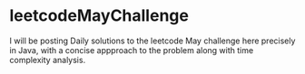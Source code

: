 # leetcodeMayChallenge
I will be posting Daily solutions to the leetcode May challenge here precisely in Java, with a concise appproach to the problem along with time complexity analysis. 
